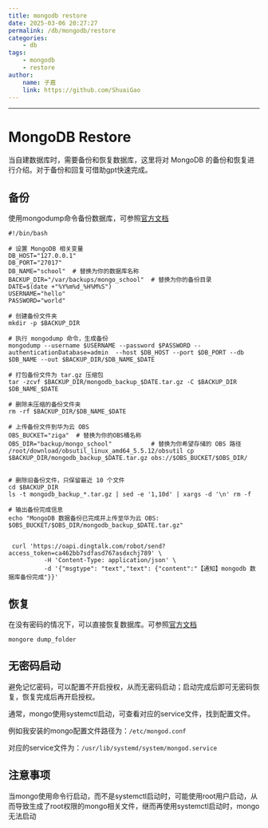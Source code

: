```yaml
---
title: mongodb restore
date: 2025-03-06 20:27:27
permalink: /db/mongodb/restore
categories:
    - db
tags:
    - mongodb
    - restore
author:
    name: 子嘉
    link: https://github.com/ShuaiGao
---
```


---

# MongoDB Restore

当自建数据库时，需要备份和恢复数据库，这里将对 MongoDB 的备份和恢复进行介绍。对于备份和回复可借助gpt快速完成。

## 备份

使用mongodump命令备份数据库，可参照[官方文档](https://www.mongodb.com/zh-cn/docs/database-tools/mongodump/)

```shell
#!/bin/bash

# 设置 MongoDB 相关变量
DB_HOST="127.0.0.1"
DB_PORT="27017"
DB_NAME="school"  # 替换为你的数据库名称
BACKUP_DIR="/var/backups/mongo_school"  # 替换为你的备份目录
DATE=$(date +"%Y%m%d_%H%M%S")
USERNAME="hello"
PASSWORD="world"

# 创建备份文件夹
mkdir -p $BACKUP_DIR

# 执行 mongodump 命令，生成备份
mongodump --username $USERNAME --password $PASSWORD --authenticationDatabase=admin  --host $DB_HOST --port $DB_PORT --db $DB_NAME --out $BACKUP_DIR/$DB_NAME_$DATE

# 打包备份文件为 tar.gz 压缩包
tar -zcvf $BACKUP_DIR/mongodb_backup_$DATE.tar.gz -C $BACKUP_DIR $DB_NAME_$DATE

# 删除未压缩的备份文件夹
rm -rf $BACKUP_DIR/$DB_NAME_$DATE

# 上传备份文件到华为云 OBS
OBS_BUCKET="ziga"  # 替换为你的OBS桶名称
OBS_DIR="backup/mongo_school"           # 替换为你希望存储的 OBS 路径
/root/download/obsutil_linux_amd64_5.5.12/obsutil cp $BACKUP_DIR/mongodb_backup_$DATE.tar.gz obs://$OBS_BUCKET/$OBS_DIR/


# 删除旧备份文件，只保留最近 10 个文件
cd $BACKUP_DIR
ls -t mongodb_backup_*.tar.gz | sed -e '1,10d' | xargs -d '\n' rm -f

# 输出备份完成信息
echo "MongoDB 数据备份已完成并上传至华为云 OBS: $OBS_BUCKET/$OBS_DIR/mongodb_backup_$DATE.tar.gz"


 curl 'https://oapi.dingtalk.com/robot/send?access_token=ca462bb7sdfasd767asdxchj789' \
          -H 'Content-Type: application/json' \
          -d '{"msgtype": "text","text": {"content":"【通知】mongodb 数据库备份完成"}}'
```

## 恢复

在没有密码的情况下，可以直接恢复数据库。可参照[官方文档](https://www.mongodb.com/zh-cn/docs/database-tools/mongorestore/)

```shell
mongore dump_folder
```

## 无密码启动

避免记忆密码，可以配置不开启授权，从而无密码启动；启动完成后即可无密码恢复，恢复完成后再开启授权。

通常，mongo使用systemctl启动，可查看对应的service文件，找到配置文件。

例如我安装的mongo配置文件路径为：`/etc/mongod.conf`

对应的service文件为：`/usr/lib/systemd/system/mongod.service`

## 注意事项

当mongo使用命令行启动，而不是systemctl启动时，可能使用root用户启动，从而导致生成了root权限的mongo相关文件，继而再使用systemctl启动时，mongo无法启动